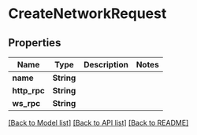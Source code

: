 # CreateNetworkRequest

## Properties

Name | Type | Description | Notes
------------ | ------------- | ------------- | -------------
**name** | **String** |  | 
**http_rpc** | **String** |  | 
**ws_rpc** | **String** |  | 

[[Back to Model list]](../README.md#documentation-for-models) [[Back to API list]](../README.md#documentation-for-api-endpoints) [[Back to README]](../README.md)


